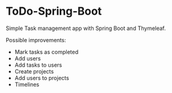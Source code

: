 # ToDo-Spring-Boot
Simple Task management app with Spring Boot and Thymeleaf.

Possible improvements:

* Mark tasks as completed
* Add users
* Add tasks to users
* Create projects
* Add users to projects
* Timelines
